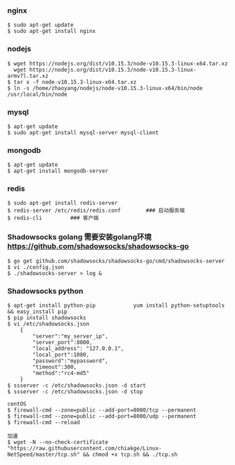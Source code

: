 ### nginx
	$ sudo apt-get update
	$ sudo apt-get install nginx

### nodejs
	$ wget https://nodejs.org/dist/v10.15.3/node-v10.15.3-linux-x64.tar.xz
	  wget https://nodejs.org/dist/v10.15.3/node-v10.15.3-linux-armv7l.tar.xz
	$ tar x -f node-v10.15.3-linux-x64.tar.xz
	$ ln -s /home/zhaoyang/nodejs/node-v10.15.3-linux-x64/bin/node /usr/local/bin/node

### mysql
	$ apt-get update
	$ sudo apt-get install mysql-server mysql-client
	
### mongodb
	$ apt-get update
	$ apt-get install mongodb-server

### redis
	$ sudo apt-get install redis-server
	$ redis-server /etc/redis/redis.conf 		### 启动服务端
	$ redis-cli			### 客户端

### Shadowsocks golang    需要安装golang环境    https://github.com/shadowsocks/shadowsocks-go
	$ go get github.com/shadowsocks/shadowsocks-go/cmd/shadowsocks-server
	$ vi ./config.json
	$ ./shadowsocks-server > log &  


### Shadowsocks python
	$ apt-get install python-pip 			yum install python-setuptools && easy_install pip
	$ pip install shadowsocks
	$ vi /etc/shadowsocks.json
		{
		    "server":"my_server_ip",
		    "server_port":8000,
		    "local_address": "127.0.0.1",
		    "local_port":1080,
		    "password":"mypassword",
		    "timeout":300,
		    "method":"rc4-md5"
		}
	$ ssserver -c /etc/shadowsocks.json -d start
	$ ssserver -c /etc/shadowsocks.json -d stop

	centOS
	$ firewall-cmd --zone=public --add-port=8000/tcp --permanent
	$ firewall-cmd --zone=public --add-port=8000/udp --permanent
	$ firewall-cmd --reload

	加速
	$ wget -N --no-check-certificate "https://raw.githubusercontent.com/chiakge/Linux-NetSpeed/master/tcp.sh" && chmod +x tcp.sh && ./tcp.sh




